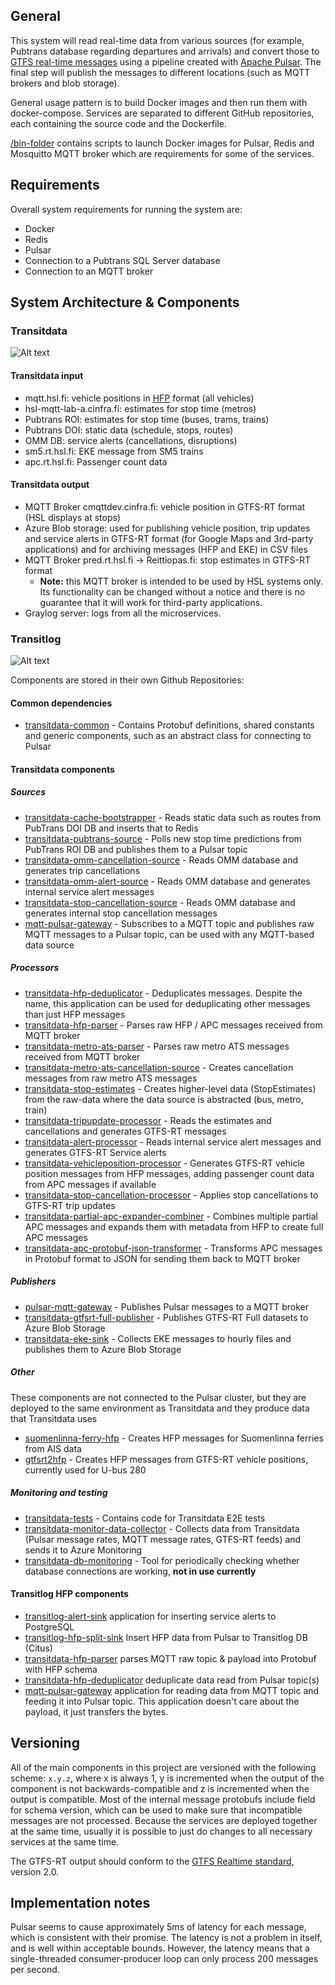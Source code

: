 ## General

This system will read real-time data from various sources (for example, Pubtrans database regarding departures and arrivals)
and convert those to [GTFS real-time messages](https://developers.google.com/transit/gtfs-realtime/gtfs-realtime-proto) using a pipeline created with [Apache Pulsar](https://pulsar.apache.org/). The final step will publish the messages to different locations (such as MQTT brokers and blob storage).

General usage pattern is to build Docker images and then run them with docker-compose.
Services are separated to different GitHub repositories, each containing the source code and the Dockerfile.

[/bin-folder](/bin) contains scripts to launch Docker images for Pulsar, Redis and Mosquitto MQTT broker which are requirements for some of the services.

## Requirements

Overall system requirements for running the system are:

- Docker
- Redis
- Pulsar
- Connection to a Pubtrans SQL Server database
- Connection to an MQTT broker

## System Architecture & Components

### Transitdata

![Alt text](transitdata_data_flow_drawio.png?raw=true "Transitdata System Architecture")

#### Transitdata input
- mqtt.hsl.fi: vehicle positions in [HFP](https://digitransit.fi/en/developers/apis/4-realtime-api/vehicle-positions/) format (all vehicles)
- hsl-mqtt-lab-a.cinfra.fi: estimates for stop time (metros)
- Pubtrans ROI: estimates for stop time (buses, trams, trains)
- Pubtrans DOI: static data (schedule, stops, routes)
- OMM DB: service alerts (cancellations, disruptions)
- sm5.rt.hsl.fi: EKE message from SM5 trains
- apc.rt.hsl.fi: Passenger count data

#### Transitdata output

- MQTT Broker cmqttdev.cinfra.fi: vehicle position in GTFS-RT format (HSL displays at stops)
- Azure Blob storage: used for publishing vehicle position, trip updates and service alerts in GTFS-RT format (for Google Maps and 3rd-party applications) and for archiving messages (HFP and EKE) in CSV files
- MQTT Broker pred.rt.hsl.fi -> Reittiopas.fi: stop estimates in GTFS-RT format
  - **Note:** this MQTT broker is intended to be used by HSL systems only. Its functionality can be changed without a notice and there is no guarantee that it will work for third-party applications.
- Graylog server: logs from all the microservices.

### Transitlog

![Alt text](transitlog_hfp_data_flow_drawio.png?raw=true "Transitlog System Architecture")

Components are stored in their own Github Repositories:

#### Common dependencies

- [transitdata-common](https://github.com/HSLdevcom/transitdata-common) - Contains Protobuf definitions, shared constants and generic components, such as an abstract class for connecting to Pulsar

#### Transitdata components

##### Sources

- [transitdata-cache-bootstrapper](https://github.com/HSLdevcom/transitdata-cache-bootstrapper) - Reads static data such as routes from PubTrans DOI DB and inserts that to Redis
- [transitdata-pubtrans-source](https://github.com/HSLdevcom/transitdata-pubtrans-source) - Polls new stop time predictions from PubTrans ROI DB and publishes them to a Pulsar topic
- [transitdata-omm-cancellation-source](https://github.com/HSLdevcom/transitdata-omm-cancellation-source) - Reads OMM database and generates trip cancellations
- [transitdata-omm-alert-source](https://github.com/HSLdevcom/transitdata-omm-alert-source) - Reads OMM database and generates internal service alert messages
- [transitdata-stop-cancellation-source](https://github.com/HSLdevcom/transitdata-stop-cancellation-source)  - Reads OMM database and generates internal stop cancellation messages
- [mqtt-pulsar-gateway](https://github.com/HSLdevcom/mqtt-pulsar-gateway) - Subscribes to a MQTT topic and publishes raw MQTT messages to a Pulsar topic, can be used with any MQTT-based data source

##### Processors

- [transitdata-hfp-deduplicator](https://github.com/HSLdevcom/transitdata-hfp-deduplicator) - Deduplicates messages. Despite the name, this application can be used for deduplicating other messages than just HFP messages
- [transitdata-hfp-parser](https://github.com/HSLdevcom/transitdata-hfp-parser) - Parses raw HFP / APC messages received from MQTT broker
- [transitdata-metro-ats-parser](https://github.com/HSLdevcom/transitdata-metro-ats-parser) - Parses raw metro ATS messages received from MQTT broker
- [transitdata-metro-ats-cancellation-source](https://github.com/HSLdevcom/transitdata-metro-ats-cancellation-source) - Creates cancellation messages from raw metro ATS messages
- [transitdata-stop-estimates](https://github.com/HSLdevcom/transitdata-stop-estimates) - Creates higher-level data (StopEstimates) from the raw-data where the data source is abstracted (bus, metro, train)
- [transitdata-tripupdate-processor](https://github.com/HSLdevcom/transitdata-tripupdate-processor) - Reads the estimates and cancellations and generates GTFS-RT messages
- [transitdata-alert-processor](https://github.com/HSLdevcom/transitdata-alert-processor) - Reads internal service alert messages and generates GTFS-RT Service alerts
- [transitdata-vehicleposition-processor](https://github.com/HSLdevcom/transitdata-vehicleposition-processor) - Generates GTFS-RT vehicle position messages from HFP messages, adding passenger count data from APC messages if available
- [transitdata-stop-cancellation-processor](https://github.com/HSLdevcom/transitdata-stop-cancellation-processor) - Applies stop cancellations to GTFS-RT trip updates
- [transitdata-partial-apc-expander-combiner](https://github.com/HSLdevcom/transitdata-partial-apc-expander-combiner) - Combines multiple partial APC messages and expands them with metadata from HFP to create full APC messages
- [transitdata-apc-protobuf-json-transformer](https://github.com/HSLdevcom/transitdata-apc-protobuf-json-transformer) - Transforms APC messages in Protobuf format to JSON for sending them back to MQTT broker

##### Publishers

- [pulsar-mqtt-gateway](https://github.com/HSLdevcom/pulsar-mqtt-gateway) - Publishes Pulsar messages to a MQTT broker
- [transitdata-gtfsrt-full-publisher](https://github.com/HSLdevcom/transitdata-gtfsrt-full-publisher) - Publishes GTFS-RT Full datasets to Azure Blob Storage
- [transitdata-eke-sink](https://github.com/HSLdevcom/transitdata-eke-sink) - Collects EKE messages to hourly files and publishes them to Azure Blob Storage

##### Other

These components are not connected to the Pulsar cluster, but they are deployed to the same environment as Transitdata and they produce data that Transitdata uses

- [suomenlinna-ferry-hfp](https://github.com/HSLdevcom/suomenlinna-ferry-hfp) - Creates HFP messages for Suomenlinna ferries from AIS data
- [gtfsrt2hfp](https://github.com/HSLdevcom/gtfsrt2hfp) - Creates HFP messages from GTFS-RT vehicle positions, currently used for U-bus 280

##### Monitoring and testing

- [transitdata-tests](https://github.com/HSLdevcom/transitdata-tests) - Contains code for Transitdata E2E tests
- [transitdata-monitor-data-collector](https://github.com/HSLdevcom/transitdata-monitor-data-collector) - Collects data from Transitdata (Pulsar message rates, MQTT message rates, GTFS-RT feeds) and sends it to Azure Monitoring
- [transitdata-db-monitoring](https://github.com/HSLdevcom/transitdata-db-monitoring) - Tool for periodically checking whether database connections are working, **not in use currently**

#### Transitlog HFP components

- [transitlog-alert-sink](https://github.com/HSLdevcom/transitlog-alert-sink) application for inserting service alerts to PostgreSQL
- [transitlog-hfp-split-sink](https://github.com/HSLdevcom/transitlog-hfp-split-sink) Insert HFP data from Pulsar to Transitlog DB (Citus)
- [transitdata-hfp-parser](https://github.com/HSLdevcom/transitdata-hfp-parser) parses MQTT raw topic & payload into Protobuf with HFP schema
- [transitdata-hfp-deduplicator](https://github.com/HSLdevcom/transitdata-hfp-deduplicator) deduplicate data read from Pulsar topic(s)
- [mqtt-pulsar-gateway](https://github.com/HSLdevcom/mqtt-pulsar-gateway) application for reading data from MQTT topic and feeding it into Pulsar topic. This application doesn't care about the payload, it just transfers the bytes.

## Versioning

All of the main components in this project are versioned with the following scheme: `x.y.z`, where x is always 1, y is incremented when the output of the component is not backwards-compatible and z is incremented when the output is compatible. Most of the internal message protobufs include field for schema version, which can be used to make sure that incompatible messages are not processed. Because the services are deployed together at the same time, usually it is possible to just do changes to all necessary services at the same time.

The GTFS-RT output should conform to the [GTFS Realtime standard](https://developers.google.com/transit/gtfs-realtime), version 2.0.

## Implementation notes

Pulsar seems to cause approximately 5ms of latency for each message, which is consistent with their promise. The latency is not a problem in itself, and is well within acceptable bounds. However, the latency means that a single-threaded consumer-producer loop can only process 200 messages per second.
